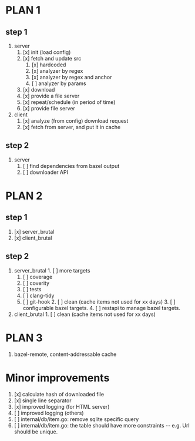 
# PLAN 1

## step 1

1. server
    1. [x] init (load config)
    2. [x] fetch and update src
       1. [x] hardcoded
       2. [x] analyzer by regex
       3. [x] analyzer by regex and anchor
       4. [ ] analyzer by params
    3. [x] download
    4. [x] provide a file server
    5. [x] repeat/schedule (in period of time)
    6. [x] provide file server
2. client
    1. [x] analyze (from config) download request
    2. [x] fetch from server, and put it in cache

## step 2

1. server
   1. [ ] find dependencies from bazel output
   2. [ ] downloader API

# PLAN 2

## step 1

  1. [x] server_brutal
  2. [x] client_brutal

## step 2
  1. server_brutal
    1. [ ] more targets
      1. [ ] coverage
      2. [ ] coverity
      3. [ ] tests
      4. [ ] clang-tidy
      5. [ ] git-hook
    2. [ ] clean (cache items not used for xx days)
    3. [ ] configurable bazel targets.
    4. [ ] restapi to manage bazel targets.
  2. client_brutal
    1. [ ] clean (cache items not used for xx days)

# PLAN 3

1. bazel-remote, content-addressable cache

# Minor improvements

1. [x] calculate hash of downloaded file
2. [x] single line separator
3. [x] improved logging (for HTML server)
4. [ ] improved logging (others)
4. [ ] internal/db/item.go: remove sqlite specific query
5. [ ] internal/db/item.go: the table should have more constraints -- e.g. Url should be unique.
